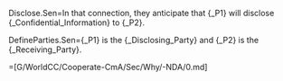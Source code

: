 Disclose.Sen=In that connection, they anticipate that {_P1} will disclose {_Confidential_Information} to {_P2}.

DefineParties.Sen={_P1} is the {_Disclosing_Party} and {_P2} is the {_Receiving_Party}. 

=[G/WorldCC/Cooperate-CmA/Sec/Why/-NDA/0.md]
